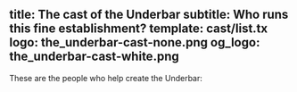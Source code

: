 title: The cast of the Underbar
subtitle: Who runs this fine establishment?
template: cast/list.tx
logo: the_underbar-cast-none.png
og_logo: the_underbar-cast-white.png
---
These are the people who help create the Underbar:
